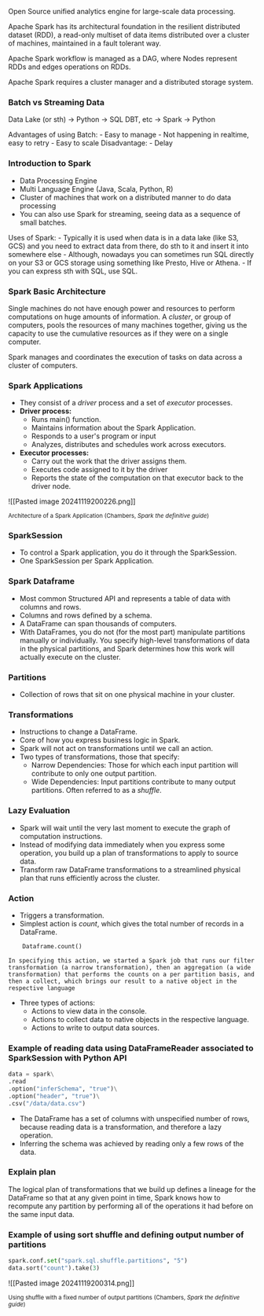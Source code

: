 Open Source unified analytics engine for large-scale data processing. 

Apache Spark has its architectural foundation in the resilient distributed dataset (RDD), a read-only multiset of data items distributed over a cluster of machines, maintained in a fault tolerant way. 

Apache Spark workflow is managed as a DAG, where Nodes represent RDDs and edges operations on RDDs. 

Apache Spark requires a cluster manager and a distributed storage system. 

### Batch vs Streaming Data
 Data Lake (or sth) -> Python -> SQL DBT, etc -> Spark -> Python

Advantages of using Batch:
	- Easy to manage
	- Not happening in realtime, easy to retry
	- Easy to scale
Disadvantage:
	-  Delay

### Introduction to Spark

- Data Processing Engine
- Multi Language Engine (Java, Scala, Python, R)
- Cluster of machines that work on a distributed manner to do data processing
- You can also use Spark for streaming, seeing data as a sequence of small batches.

Uses of Spark:
	- Typically it is used when data is in a data lake (like S3, GCS) and you need to extract data from there, do sth to it and insert it into somewhere else
	- Although, nowadays you can sometimes run SQL directly on your S3 or GCS storage using something like Presto, Hive or Athena.
	- If you can express sth with SQL, use SQL. 
		
	



### Spark Basic Architecture

Single machines do not have enough power and resources to perform computations on huge amounts of information. A *cluster*, or group of computers, pools the resources of many machines together, giving us the capacity to use the cumulative resources as if they were on a single computer. 

Spark manages and coordinates the execution of tasks on data across a cluster of computers.

### Spark Applications

- They consist of a *driver* process and a set of *executor* processes.
- **Driver process:**
	- Runs main() function.
	- Maintains information about the Spark Application.
	- Responds to a user's program or input
	- Analyzes, distributes and schedules work across executors.
- **Executor processes:**
	- Carry out the work that the driver assigns them.
	- Executes code assigned to it by the driver
	- Reports the state of the computation on that executor back to the driver node.

![[Pasted image 20241119200226.png]]

<small>Architecture of a Spark Application (Chambers, *Spark the definitive guide*)</small>

### SparkSession

- To control a Spark application, you do it through the SparkSession.
- One SparkSession per Spark Application.

### Spark Dataframe
- Most common Structured API and represents a table of data with columns and rows. 
- Columns and rows defined by a schema.
- A DataFrame can span thousands of computers.
- With DataFrames, you do not (for the most part) manipulate partitions manually or individually. You specify high-level transformations of data in the physical partitions, and Spark determines how this work will actually execute on the cluster.


### Partitions
- Collection of rows that sit on one physical machine in your cluster.


### Transformations
- Instructions to change a DataFrame.
- Core of how you express business logic in Spark.
- Spark will not act on transformations until we call an action. 
- Two types of transformations, those that specify:
	- Narrow Dependencies: Those for which each input partition will contribute to only one output partition.
	- Wide Dependencies: Input partitions contribute to many output partitions. Often referred to as a *shuffle*.


### Lazy Evaluation
- Spark will wait until the very last moment to execute the graph of computation instructions.
- Instead of modifying data immediately when you express some operation, you build up a plan of transformations to apply to source data. 
- Transform raw DataFrame transformations to a streamlined physical plan that runs efficiently across the cluster.

### Action
- Triggers a transformation.
- Simplest action is *count*, which gives the total number of records in a DataFrame. 
```python
	Dataframe.count()
```

	In specifying this action, we started a Spark job that runs our filter transformation (a narrow transformation), then an aggregation (a wide transformation) that performs the counts on a per partition basis, and then a collect, which brings our result to a native object in the respective language

- Three types of actions:
	- Actions to view data in the console.
	- Actions to collect data to native objects in the respective language.
	- Actions to write to output data sources.


### Example of reading data using DataFrameReader associated to SparkSession with Python API

```python
data = spark\
.read
.option("inferSchema", "true")\
.option("header", "true")\
.csv("/data/data.csv")
```
- The DataFrame has a set of columns with unspecified number of rows, because reading data is a transformation, and therefore a lazy operation. 
- Inferring the schema was achieved by reading only a few rows of the data.


### Explain plan
The logical plan of transformations that we build up defines a lineage for the DataFrame so that at any given point in time, Spark knows how to recompute any partition by performing all of the operations it had before on the same input data.

### Example of using sort shuffle and defining output number of partitions
```python
spark.conf.set("spark.sql.shuffle.partitions", "5")
data.sort("count").take(3)
```
![[Pasted image 20241119200314.png]]

<small>Using shuffle with a fixed number of output partitions (Chambers, *Spark the definitive guide*)</small>
